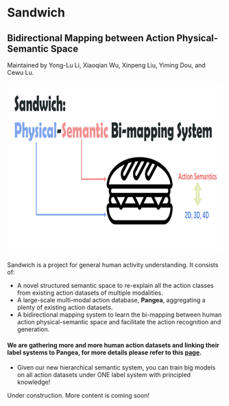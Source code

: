 # Sandwich
## Bidirectional Mapping between Action Physical-Semantic Space
Maintained by Yong-Lu Li, Xiaoqian Wu, Xinpeng Liu, Yiming Dou, and Cewu Lu.

<p align='center'>
    <img src="https://github.com/DirtyHarryLYL/Sandwich/blob/main/img/sandwich.png", height="400">
</p>


Sandwich is a project for general human activity understanding. It consists of:
- A novel structured semantic space to re-explain all the action classes from existing action datasets of multiple modalities.
- A large-scale multi-modal action database, **Pangea**, aggregating a plenty of existing action datasets.
- A bidirectional mapping system to learn the bi-mapping between human action physical-semantic space and facilitate the action recognition and generation.

#### We are gathering more and more human action datasets and linking their label systems to Pangea, for more details please refer to this [page](https://github.com/DirtyHarryLYL/Sandwich/tree/main/semantic_alignment). 
- Given our new hierarchical semantic system, you can train big models on all action datasets under ONE label system with principled knowledge! 

Under construction. More content is coming soon!
